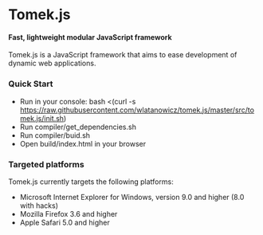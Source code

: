 Tomek.js
=========

#### Fast, lightweight modular JavaScript framework ####

Tomek.js is a JavaScript framework that aims to ease development of dynamic 
web applications.

### Quick Start ###

* Run in your console: bash <(curl -s https://raw.githubusercontent.com/wlatanowicz/tomek.js/master/src/tomek.js/init.sh)
* Run compiler/get_dependencies.sh
* Run compiler/buid.sh
* Open build/index.html in your browser

### Targeted platforms ###

Tomek.js currently targets the following platforms:

* Microsoft Internet Explorer for Windows, version 9.0 and higher (8.0 with hacks)
* Mozilla Firefox 3.6 and higher
* Apple Safari 5.0 and higher
